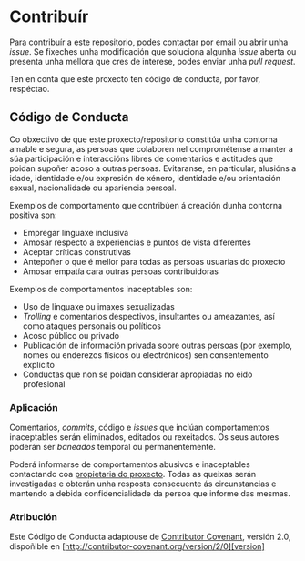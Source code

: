 # Contribuír

Para contribuír a este repositorio, podes contactar por email ou abrir unha _issue_. Se fixeches unha modificación que soluciona algunha _issue_ aberta ou presenta unha mellora que cres de interese, podes enviar unha _pull request_.

Ten en conta que este proxecto ten código de conducta, por favor, respéctao.

## Código de Conducta

Co obxectivo de que este proxecto/repositorio constitúa unha contorna amable e segura, as persoas que colaboren nel comprométense a manter a súa participación e interaccións libres de comentarios e actitudes que poidan supoñer acoso a outras persoas. Evitaranse, en particular, alusións a idade, identidade e/ou expresión de xénero, identidade e/ou orientación sexual, nacionalidade ou apariencia persoal.

Exemplos de comportamento que contribúen á creación dunha contorna positiva son:

* Empregar linguaxe inclusiva
* Amosar respecto a experiencias e puntos de vista diferentes
* Aceptar críticas construtivas
* Antepoñer o que é mellor para todas as persoas usuarias do proxecto
* Amosar empatía cara outras persoas contribuidoras

Exemplos de comportamentos inaceptables son:

* Uso de linguaxe ou imaxes sexualizadas
* _Trolling_ e comentarios despectivos, insultantes ou ameazantes, así como ataques personais ou políticos
* Acoso público ou privado
* Publicación de información privada sobre outras persoas (por exemplo, nomes ou enderezos físicos ou electrónicos) sen consentemento explícito
* Conductas que non se poidan considerar apropiadas no eido profesional

### Aplicación

Comentarios, _commits_, código e _issues_ que inclúan comportamentos inaceptables serán eliminados, editados ou rexeitados. Os seus autores poderán ser _baneados_ temporal ou permanentemente.

Poderá informarse de comportamentos abusivos e inaceptables contactando coa [propietaria do proxecto][correo]. Todas as queixas serán investigadas e obterán unha resposta consecuente ás circunstancias e mantendo a debida confidencialidade da persoa que informe das mesmas.

### Atribución

Este Código de Conducta adaptouse de [Contributor Covenant][homepage], versión 2.0,
dispoñible en [http://contributor-covenant.org/version/2/0][version]

[correo]: mailto:lcastro@udc.es
[homepage]: http://contributor-covenant.org
[version]: http://contributor-covenant.org/version/2/0/